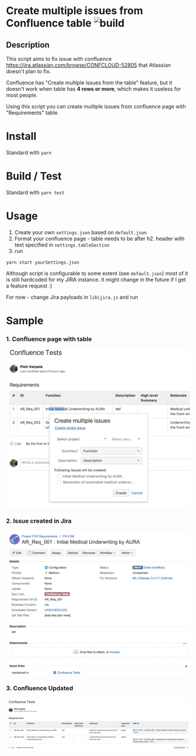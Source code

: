 # Create multiple issues from Confluence table ![build](https://travis-ci.org/karpikpl/multipleIssuesFromConfluenceTable.svg?branch=master)
## Description
This script aims to fix issue with confluence https://jira.atlassian.com/browse/CONFCLOUD-52805 that Atlassian doesn't plan to fix.

Confluence has "Create multiple issues from the table" feature, but it doesn't work when table has **4 rows or more**, which makes it useless for most people.

Using this script you can create multiple issues from confluence page with "Requirements" table.

# Install
Standard with `yarn`

# Build / Test
Standard with `yarn test`

# Usage
1. Create your own `settings.json` based on `default.json`
2. Format your confluence page - table needs to be after h2. header with text specified in `settings.tableSection`
3. run
```
yarn start yourSettings.json
```

Although script is configurable to some extent (see `default.json`) most of it is still hardcoded for my JIRA instance. It might change in the future if I get a feature request :)

For now - change Jira payloads in `lib\jira.js` and run

# Sample
### 1. Confluence page with table
![Confluence page with table](./img/CreateMultipleIssuesFromConfluenceTable.png)

### 2. Issue created in Jira
![Jira](./img/Jira.png)

### 3. Confluence Updated
![Jira](./img/ConfluencePage.png)
